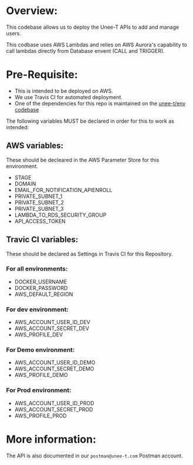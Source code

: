 # Overview:

This codebase allows us to deploy the Unee-T APIs to add and manage users.

This codbase uses AWS Lambdas and relies on AWS Aurora's capability to call lambdas directly from Database envent (CALL and TRIGGER).

# Pre-Requisite:

- This is intended to be deployed on AWS.
- We use Travis CI for automated deployment.
- One of the dependencies for this repo is maintained on the [unee-t/env codebase](https://github.com/unee-t/env)

The following variables MUST be declared in order for this to work as intended:

## AWS variables:

These should be decleared in the AWS Parameter Store for this environment.

- STAGE
- DOMAIN
- EMAIL_FOR_NOTIFICATION_APIENROLL
- PRIVATE_SUBNET_1
- PRIVATE_SUBNET_2
- PRIVATE_SUBNET_3
- LAMBDA_TO_RDS_SECURITY_GROUP
- API_ACCESS_TOKEN

## Travic CI variables:

These should be declared as Settings in Travis CI for this Repository.

### For all environments:
 - DOCKER_USERNAME
 - DOCKER_PASSWORD
 - AWS_DEFAULT_REGION

### For dev environment:
 - AWS_ACCOUNT_USER_ID_DEV
 - AWS_ACCOUNT_SECRET_DEV
 - AWS_PROFILE_DEV

### For Demo environment:
 - AWS_ACCOUNT_USER_ID_DEMO
 - AWS_ACCOUNT_SECRET_DEMO
 - AWS_PROFILE_DEMO

### For Prod environment:
 - AWS_ACCOUNT_USER_ID_PROD
 - AWS_ACCOUNT_SECRET_PROD
 - AWS_PROFILE_PROD

# More information:

The API is also documented in our `postman@unee-t.com` Postman account.
